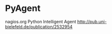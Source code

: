 PyAgent
=======
nagios.org
Python Intelligent Agent
http://pub.uni-bielefeld.de/publication/2532954
